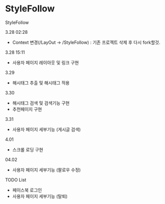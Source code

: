 # StyleFollow
StyleFollow

3.28 02:28
 - Context 변경(/LayOut -> /StyleFollow) : 기존 프로젝트 삭제 후 다시 fork할것.
 
3.28 15:11
 - 사용자 페이지 레이아웃 및 링크 구현
 
3.29
 - 해시태그 추출 및 해시태그 적용
 
3.30
 - 해시태그 검색 및 검색기능 구현
 - 추천페이지 구현
 
3.31
 - 사용자 페이지 세부기능 (게시글 검색)
 
4.01
 - 스크롤 로딩 구현
 
04.02
 - 사용자 페이지 세부기능 (팔로우 수정)
 
 TODO List
  - 페이스북 로그인
  - 사용자 페이지 세부기능 (탈퇴)
